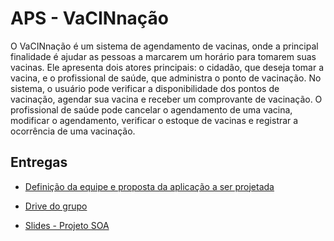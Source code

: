 # APS - VaCINnação
<p>O VaCINnação é um sistema de agendamento de vacinas, onde a principal finalidade é ajudar as pessoas a marcarem um horário para tomarem suas vacinas. Ele apresenta dois atores principais: o cidadão, que deseja tomar a vacina, e o profissional de saúde, que administra o ponto de vacinação. No sistema, o usuário pode verificar a disponibilidade dos pontos de vacinação, agendar sua vacina e receber um comprovante de vacinação. O profissional de saúde pode cancelar o agendamento de uma vacina, modificar o agendamento, verificar o estoque de vacinas e registrar a ocorrência de uma vacinação. </p>

## Entregas
- [Definição da equipe e proposta da aplicação a ser projetada](https://docs.google.com/document/d/1TmrRuEcRnA4EGhxW9vJIAzgOy1lYUbCWCjlGKx5gtnU)
- [Drive do grupo](https://drive.google.com/drive/u/1/folders/1Zo4Hf1OAkUWfo4A7p4Sb4Sz4QqeaKxxx)

- [Slides - Projeto SOA](https://docs.google.com/presentation/d/1efKTNttEeqgyS9Yd7ytkv3gBuxQdQBMy6zLWWOw7L1U/edit?usp=sharing)
